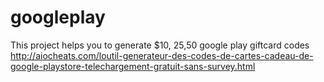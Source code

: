 googleplay
==========

This project helps you to generate $10, $25 ,$50 google play giftcard codes http://aiocheats.com/loutil-generateur-des-codes-de-cartes-cadeau-de-google-playstore-telechargement-gratuit-sans-survey.html
